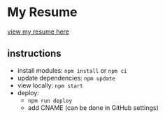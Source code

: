 # My Resume

[view my resume here](https://ngojunhaojason.github.io)

## instructions

- install modules: `npm install` or `npm ci`
- update dependencies: `npm update`
- view locally: `npm start`
- deploy:
  - `npm run deploy`
  - add CNAME (can be done in GitHub settings)
